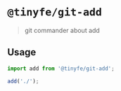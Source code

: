 # `@tinyfe/git-add`

> git commander about add

## Usage

```js
import add from '@tinyfe/git-add';

add('./');
```
